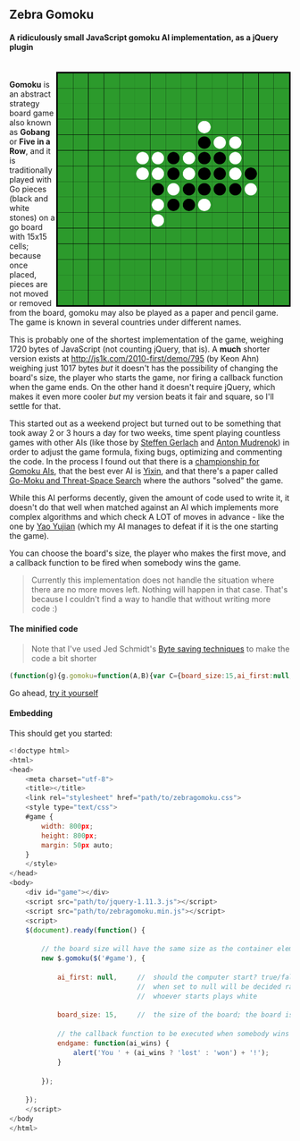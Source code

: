 ## Zebra Gomoku

#### A ridiculously small JavaScript gomoku AI implementation, as a jQuery plugin

<br>

<img src="https://raw.githubusercontent.com/stefangabos/Zebra_Gomoku/master/screenshot.png" width="420" align="right" alt="Zebra Gomoku">

**Gomoku** is an abstract strategy board game also known as **Gobang** or **Five in a Row**, and it is traditionally played with Go pieces (black and white stones) on a go board with 15x15 cells; because once placed, pieces are not moved or removed from the board, gomoku may also be played as a paper and pencil game. The game is known in several countries under different names.

This is probably one of the shortest implementation of the game, weighing 1720 bytes of JavaScript (not counting jQuery, that is). A **much** shorter version exists at http://js1k.com/2010-first/demo/795 (by Keon Ahn) weighing just 1017 bytes *but* it doesn't has the possibility of changing the board's size, the player who starts the game, nor firing a callback function when the game ends. On the other hand it doesn't require jQuery, which makes it even more cooler *but* my version beats it fair and square, so I'll settle for that.

This started out as a weekend project but turned out to be something that took away 2 or 3 hours a day for two weeks, time spent playing countless games with other AIs (like those by [Steffen Gerlach](http://steffengerlach.de/gomoku/index.html) and [Anton Mudrenok](http://codepen.io/mudrenok/pen/gpMXgg)) in order to adjust the game formula, fixing bugs, optimizing and commenting the code. In the process I found out that there is a [championship for Gomoku AIs](http://gomocup.org/), that the best ever AI is [Yixin](http://www.aiexp.info/pages/yixin.html), and that there's a paper called [Go-Moku and Threat-Space Search](https://chalmersgomoku.googlecode.com/files/allis1994.pdf) where the authors "solved" the game.

While this AI performs decently, given the amount of code used to write it, it doesn't do that well when matched against an AI which implements more complex algorithms and which check A LOT of moves in advance - like the one by [Yao Yujian](http://yjyao.com/2012/06/gomoku-in-html5.html) (which my AI manages to defeat if it is the one starting the game).

You can choose the board's size, the player who makes the first move, and a callback function to be fired when somebody wins the game.

>Currently this implementation does not handle the situation where there are no more moves left. Nothing will happen in that case. That's because I couldn't find a way to handle that without writing more code :)

#### The minified code

>Note that I've used Jed Schmidt's [Byte saving techniques](https://github.com/jed/140bytes/wiki/Byte-saving-techniques) to make the code a bit shorter

```javascript
(function(g){g.gomoku=function(A,B){var C={board_size:15,ai_first:null,endgame:null},h=this,e=[],c,u,v=!1,x=function(c,f){e[c]=f;g(u[c]).addClass("p"+Math.abs(f-h.s.ai_first))};(function(){h.s=g.extend({},C,B);h.board=A;c=h.s.board_size;var y=g('<table id="zebraGomoku">').on("click","td",function(){if(!v||e[u.index(this)])return!1;x(u.index(this),2);var a,q,m,b,r,n,d,k,l,f,g,p,t,w;v=!1;for(a=c*c;a--;)if(1!=e[a]){e[a]||void 0!==p||(p=[a,0,0]);t=[0,0];for(q=4;q--;){w=[0,0];for(m=e[a]?1:5;m--;){k=e[a]||void 0;l=[];for(b=7;b--;)if(r=-5+m+b,n=a%c,!((0===q&&!1!==(d=a+c*r)&&n==d%c||1==q&&!1!==(d=a+r)&&~~(d/c)==~~(a/c)||2==q&&!1!==(d=a-c*r+r)&&(d>a&&d%c<n||d<a&&d%c>n||d==a)||3==q&&!1!==(d=a+c*r+r)&&(d<a&&d%c<n||d>a&&d%c>n)||d==a)&&0<=d&&d<c*c)||e[d]!=k&&(e[a]||e[d]&&void 0!==k)&&b&&6!=b)if(b&&6!=b)break;else l.push(void 0);else l.push(d),b&&b^6&&void 0===k&&e[d]&&(k=e[d]);if(7==l.length&&void 0!==k){r=e[a]?!0:!1;e[a]=k;g=n=f=0;for(b=5;b--;)e[l[b+1]]==k&&n++;for(b=l.indexOf(a)-1;0<=b;b--)if(e[l[b]]==k)f++;else{0===e[l[b]]&&g++;break}for(b=l.indexOf(a);b<l.length;b++)if(e[l[b]]==k)f++;else{0===e[l[b]]&&g++;break}b=[[0,1],[2,3],[4,12],[10,64],[256,256]][f>=n?Math.min(f,5)-1:n-1][f>=n?g?g-1:0:0];r?256<=b&&(b=1024):e[a]=0;b>w[k-1]&&(w[k-1]=b)}}for(m=2;m--;)t[m]+=w[m]}q=t[0]+t[1];m=p[1]+p[2];(q>m||q==m&&t[0]>=p[1])&&(!e[a]||1024<=t[1])&&(p=[a,t[0],t[1]])}1024>p[2]&&x(p[0],1);(256<=p[1]||1024<=p[2])&&"function"==typeof h.s.endgame?h.s.endgame.apply(null,[1024>p[2]]):v=!0}),f,z;for(f=0;f<c*c;f++)e[f]=0,f%c||y.append(z=g("<tr>")),z.append(g("<td>"));h.board.append(y);u=g("td",h.board);h.s.ai_first||null===h.s.ai_first&&Math.random()+.5|0?(h.s.ai_first=1,x(~~(c/2)*(1+c),1)):h.s.ai_first=2;v=!0})()}})(jQuery);
```

Go ahead, [try it yourself](http://stefangabos.github.io/Zebra_Gomoku/)

#### Embedding

This should get you started:

```javascript
<!doctype html>
<html>
<head>
	<meta charset="utf-8">
	<title></title>
   	<link rel="stylesheet" href="path/to/zebragomoku.css">
    <style type="text/css">
    #game {
        width: 800px;
        height: 800px;
        margin: 50px auto;
    }
    </style>
</head>
<body>
    <div id="game"></div>
    <script src="path/to/jquery-1.11.3.js"></script>
    <script src="path/to/zebragomoku.min.js"></script>
    <script>
    $(document).ready(function() {

        // the board size will have the same size as the container element
        new $.gomoku($('#game'), {

            ai_first: null,		// 	should the computer start? true/false/null;
                                //	when set to null will be decided randomly
                                //	whoever starts plays white

            board_size: 15,		//	the size of the board; the board is square

            // the callback function to be executed when somebody wins the game
            endgame: function(ai_wins) {
                alert('You ' + (ai_wins ? 'lost' : 'won') + '!');
            }

        });

    });
    </script>
</body
</html>
```
